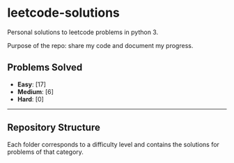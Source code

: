 # leetcode-solutions

Personal solutions to leetcode problems in python 3.

Purpose of the repo: share my code and document my progress.

## Problems Solved

- **Easy**: [17]  <!-- Placeholder for Easy problems count -->
- **Medium**: [6] <!-- Placeholder for Medium problems count -->
- **Hard**: [0]   <!-- Placeholder for Hard problems count -->

---

## Repository Structure

Each folder corresponds to a difficulty level and contains the solutions for problems of that category.


